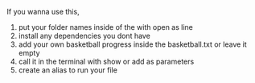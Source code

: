 If you wanna use this, 
1. put your folder names inside of the with open as line
2. install any dependencies you dont have
3. add your own basketball progress inside the basketball.txt or leave it empty
4. call it in the terminal with show or add as parameters
5. create an alias to run your file
